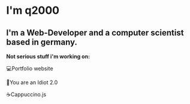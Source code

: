 # I'm q2000

## I'm a Web-Developer and a computer scientist based in germany. 


**Not serious stuff i'm working on:** 

💻Portfolio website

🥴You are an Idiot 2.0

☕️Cappuccino.js 

